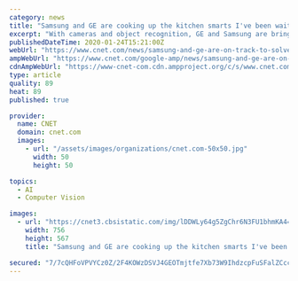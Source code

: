 ```yaml
---
category: news
title: "Samsung and GE are cooking up the kitchen smarts I've been waiting for"
excerpt: "With cameras and object recognition, GE and Samsung are bringing smart kitchen appliances to the US that might actually be useful. The newest version of Samsung's Family Hub smart refrigerator ..."
publishedDateTime: 2020-01-24T15:21:00Z
webUrl: "https://www.cnet.com/news/samsung-and-ge-are-on-track-to-solve-the-pain-of-menu-planning/"
ampWebUrl: "https://www.cnet.com/google-amp/news/samsung-and-ge-are-on-track-to-solve-the-pain-of-menu-planning/"
cdnAmpWebUrl: "https://www-cnet-com.cdn.ampproject.org/c/s/www.cnet.com/google-amp/news/samsung-and-ge-are-on-track-to-solve-the-pain-of-menu-planning/"
type: article
quality: 89
heat: 89
published: true

provider:
  name: CNET
  domain: cnet.com
  images:
    - url: "/assets/images/organizations/cnet.com-50x50.jpg"
      width: 50
      height: 50

topics:
  - AI
  - Computer Vision

images:
  - url: "https://cnet3.cbsistatic.com/img/lDDWLy64g5ZgChr6N3FU1bhmKA4=/756x567/2020/01/22/54be830f-7581-4919-8fa1-f7d5f08392af/ge-kbis-2020-3.jpg"
    width: 756
    height: 567
    title: "Samsung and GE are cooking up the kitchen smarts I've been waiting for"

secured: "7/7cQHFoVPVYCz0Z/2F4KOWzDSVJ4GEOTmjtfe7Xb73W9IhdzcpFuSFalZCcc+bxcRmXtzNBXW4WpzuBnuMgCXXlsK9PBSAFH2dj0+Tzk0xM7zaOVKU1SU/6QNXqRe+uZhOdnhTA8ZusNF+la7GooxaSY3/FjD6SMZMinEN5uzMGRLZo4h1iBp3b1l3UFCSGTBqLErCAWiMsWg0G6OTTxEQgB1NBap0nkXsql5998tWY4JyyHopCz7o/n8AEmi1BAmlOn94SLghVxaHBROp0clU7pGVRc/t/WfS9TzhZ+HISfddVti0WyhIjioj5BgCi;sebLDk/QlmbZNqw7kWYJoA=="
---
```


